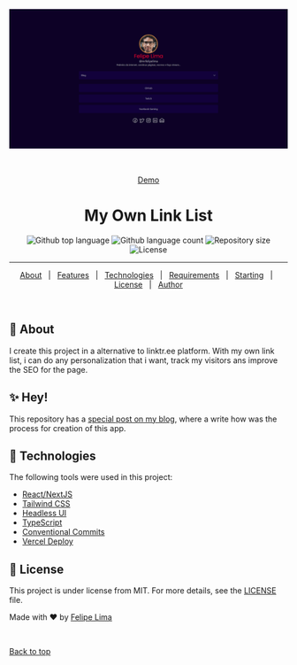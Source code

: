 <div align="center" id="top"> 
  <img src="./.github/app.png" alt="Screenshot for Felipe Lima's link list" />

  &#xa0;

  <a href="https://felpelima.net">Demo</a>
</div>

<h1 align="center">My Own Link List</h1>

<p align="center">
  <img alt="Github top language" src="https://img.shields.io/github/languages/top/mrfelipelima/mrfelipelima-links?color=56BEB8">

  <img alt="Github language count" src="https://img.shields.io/github/languages/count/mrfelipelima/mrfelipelima-links?color=56BEB8">

  <img alt="Repository size" src="https://img.shields.io/github/repo-size/mrfelipelima/mrfelipelima-links?color=56BEB8">

  <img alt="License" src="https://img.shields.io/github/license/mrfelipelima/mrfelipelima-links?color=56BEB8">

  <!-- <img alt="Github issues" src="https://img.shields.io/github/issues/mrfelipelima/mrfelipelima-links?color=56BEB8" /> -->

  <!-- <img alt="Github forks" src="https://img.shields.io/github/forks/mrfelipelima/mrfelipelima-links?color=56BEB8" /> -->

  <!-- <img alt="Github stars" src="https://img.shields.io/github/stars/mrfelipelima/mrfelipelima-links?color=56BEB8" /> -->
</p>

<!-- Status -->

<!-- <h4 align="center"> 
	🚧  Login Page 🚀 Under construction...  🚧
</h4>  -->

<hr>

<p align="center">
  <a href="#dart-about">About</a> &#xa0; | &#xa0; 
  <a href="#sparkles-features">Features</a> &#xa0; | &#xa0;
  <a href="#rocket-technologies">Technologies</a> &#xa0; | &#xa0;
  <a href="#white_check_mark-requirements">Requirements</a> &#xa0; | &#xa0;
  <a href="#checkered_flag-starting">Starting</a> &#xa0; | &#xa0;
  <a href="#memo-license">License</a> &#xa0; | &#xa0;
  <a href="https://github.com/mrfelipelima" target="_blank">Author</a>
</p>

<br>

## :dart: About ##

I create this project in a alternative to linktr.ee platform. With my own link list, i can do any personalization that i want, track my visitors ans improve the SEO for the page.

## :sparkles: Hey! ##

This repository has a [special post on my blog](https://www.felipelima.net/blog/fiz-meu-proprio-linktr-ee), where a write how was the process for creation of this app.

## :rocket: Technologies ##

The following tools were used in this project:

- [React/NextJS](https://vitejs.dev/)
- [Tailwind CSS](https://tailwindcss.com/)
- [Headless UI](https://headlessui.dev/)
- [TypeScript](https://www.typescriptlang.org/)
- [Conventional Commits](https://www.conventionalcommits.org/en/v1.0.0/)
- [Vercel Deploy](https://vercel.com/)

<!-- ## :white_check_mark: Requirements ##

Before starting :checkered_flag:, you need to have [Git](https://git-scm.com), [Node](https://nodejs.org/en/) and [Yarn](https://yarnpkg.com/) installed.

## :checkered_flag: Starting ##

```bash
# Clone this project
$ git clone https://github.com/mrfelipelima/mrfelipelima-links

# Access
$ cd login-page

# Install dependencies
$ yarn

# You need to rename the '.env.example' file to '.env' and insert your firebase credentials before run

# Run the project
$ yarn dev

# The server will initialize in the <http://localhost:3000>
``` -->

## :memo: License ##

This project is under license from MIT. For more details, see the [LICENSE](LICENSE.md) file.


Made with :heart: by <a href="https://github.com/mrfelipelima" target="_blank">Felipe Lima</a>

&#xa0;

<a href="#top">Back to top</a>
